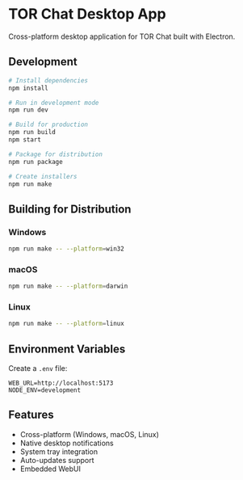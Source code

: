 # TOR Chat Desktop App

Cross-platform desktop application for TOR Chat built with Electron.

## Development

```bash
# Install dependencies
npm install

# Run in development mode
npm run dev

# Build for production
npm run build
npm start

# Package for distribution
npm run package

# Create installers
npm run make
```

## Building for Distribution

### Windows
```bash
npm run make -- --platform=win32
```

### macOS
```bash
npm run make -- --platform=darwin
```

### Linux
```bash
npm run make -- --platform=linux
```

## Environment Variables

Create a `.env` file:

```env
WEB_URL=http://localhost:5173
NODE_ENV=development
```

## Features

- Cross-platform (Windows, macOS, Linux)
- Native desktop notifications
- System tray integration
- Auto-updates support
- Embedded WebUI
